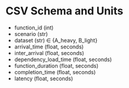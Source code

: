 # CSV Schema and Units

- function_id (int)
- scenario (str)
- dataset (str) ∈ {A_heavy, B_light}
- arrival_time (float, seconds)
- inter_arrival (float, seconds)
- dependency_load_time (float, seconds)
- function_duration (float, seconds)
- completion_time (float, seconds)
- latency (float, seconds)
